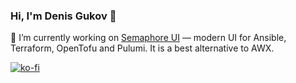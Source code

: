 ### Hi, I'm Denis Gukov 👋

🔭 I’m currently working on [Semaphore UI](https://github.com/semaphoreui/semaphore) &mdash; modern UI for Ansible, Terraform, OpenTofu and Pulumi. It is a best alternative to AWX.

[![ko-fi](https://ko-fi.com/img/githubbutton_sm.svg)](https://ko-fi.com/fiftin)
